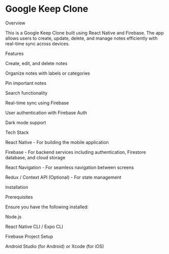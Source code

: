 # Google Keep Clone

Overview

This is a Google Keep Clone built using React Native and Firebase. The app allows users to create, update, delete, and manage notes efficiently with real-time sync across devices.

Features

Create, edit, and delete notes

Organize notes with labels or categories

Pin important notes

Search functionality

Real-time sync using Firebase

User authentication with Firebase Auth

Dark mode support

Tech Stack

React Native - For building the mobile application

Firebase - For backend services including authentication, Firestore database, and cloud storage

React Navigation - For seamless navigation between screens

Redux / Context API (Optional) - For state management

Installation

Prerequisites

Ensure you have the following installed:

Node.js

React Native CLI / Expo CLI

Firebase Project Setup

Android Studio (for Android) or Xcode (for iOS)
